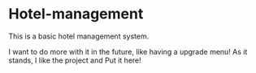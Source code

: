 # Hotel-management
This is a basic hotel management system. 

I want to do more with it in the future, like having a upgrade menu! 
As it stands, I like the project and Put it here!
